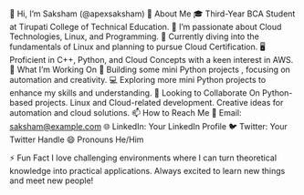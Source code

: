 👋 Hi, I’m Saksham (@apexsaksham)
🌟 About Me
🎓 Third-Year BCA Student at Tirupati College of Technical Education.
👀 I’m passionate about Cloud Technologies, Linux, and Programming.
🌱 Currently diving into the fundamentals of Linux and planning to pursue Cloud Certification.
🖥️ Proficient in C++, Python, and Cloud Concepts with a keen interest in AWS.
💼 What I’m Working On
🚀 Building some mini Python projects , focusing on automation and creativity.
💻 Exploring more mini Python projects to enhance my skills and understanding.
💞️ Looking to Collaborate On
Python-based projects.
Linux and Cloud-related development.
Creative ideas for automation and cloud solutions.
📫 How to Reach Me
💌 Email: saksham@example.com
🌐 LinkedIn: Your LinkedIn Profile
🐦 Twitter: Your Twitter Handle
😄 Pronouns
He/Him

⚡ Fun Fact
I love challenging environments where I can turn theoretical knowledge into practical applications.
Always excited to learn new things and meet new people!

<!---
apexsaksham/apexsaksham is a ✨ special ✨ repository because its `README.md` (this file) appears on your GitHub profile.
You can click the Preview link to take a look at your changes.
--->
